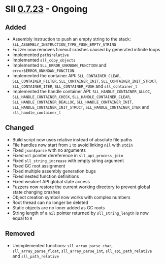 # Sll [0.7.23] - Ongoing

## Added

- Assembly instruction to push an empty string to the stack: `SLL_ASSEMBLY_INSTRUCTION_TYPE_PUSH_EMPTY_STRING`
- Fuzzer now removes timeout crashes caused by generated infinite loops
- Implemented `path$relative`
- Implemented `sll_copy_objects`
- Implemented `SLL_ERROR_UNKNOWN_FUNCTION` and `error$ERROR_UNKNOWN_FUNCTION`
- Implemented the container API: `SLL_CONTAINER_CLEAR`, `SLL_CONTAINER_FILTER`, `SLL_CONTAINER_INIT`, `SLL_CONTAINER_INIT_STRUCT`, `SLL_CONTAINER_ITER`, `SLL_CONTAINER_PUSH` and `sll_container_t`
- Implemented the handle container API: `SLL_HANDLE_CONTAINER_ALLOC`, `SLL_HANDLE_CONTAINER_CHECK`, `SLL_HANDLE_CONTAINER_CLEAR`, `SLL_HANDLE_CONTAINER_DEALLOC`, `SLL_HANDLE_CONTAINER_INIT`, `SLL_HANDLE_CONTAINER_INIT_STRUCT`, `SLL_HANDLE_CONTAINER_ITER` and `sll_handle_container_t`

## Changed

- Build script now uses relative instead of absolute file paths
- File handles now start from `1` to avoid linking `nil` with `stdin`
- Fixed `json$parse` with no arguments
- Fixed `nil` pointer dereference in `sll_api_process_join`
- Fixed `sll_string_increase` with empty string argument
- Fixed GC root assignment
- Fixed multiple assembly generation bugs
- Fixed nested function definitions
- Fixed weakref API global state access
- Fuzzers now restore the current working directory to prevent global state changing crashes
- Object creation symbol now works with complex numbers
- Root thread can no longer be deleted
- Static objects are no loner added as GC roots
- String length of a `nil` pointer returned by `sll_string_length` is now equal to `0`

## Removed

- Unimplemented functions: `sll_array_parse_char`, `sll_array_parse_float`, `sll_array_parse_int`, `sll_api_path_relative` and `sll_path_relative`

[0.7.23]: https://github.com/sl-lang/sll/compare/sll-v0.7.22...main
